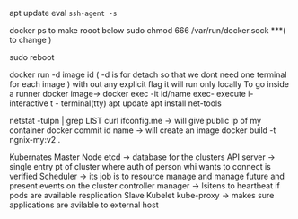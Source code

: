 apt update
eval `ssh-agent -s`

docker ps
to make rooot below
sudo chmod 666 /var/run/docker.sock ***( to change )

sudo reboot

docker run -d image id  ( -d is for detach so that we dont need one terminal for each image )
with out any explicit flag it will run only locally
To go inside a runner docker image-> docker exec -it id/name
exec- execute
i- interactive
t - terminal(tty)
apt update
apt install net-tools

netstat -tulpn | grep LIST
curl ifconfig.me -> will give public ip of my container
docker commit id name -> will create an image 
docker build -t ngnix-my:v2 .


Kubernates
Master Node
etcd -> database for the clusters
API server -> single entry pt of cluster where auth of person whi wants to connect is verified 
Scheduler -> its job is to resource manage and manage future and present events on the cluster
controller manager -> lsitens to heartbeat if pods are available 
resplication 
Slave
Kubelet
kube-proxy -> makes sure applications are avilable to external host
